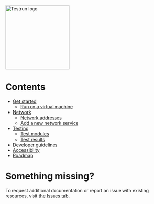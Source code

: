 <img width="200" alt="Testrun logo" src="https://user-images.githubusercontent.com/7399056/221927867-4190a4e8-a571-4e40-9c2b-65780ad9264c.png" alt="Testrun">

# Contents

-  [Get started](/docs/get_started.md)
    -  [Run on a virtual machine](/docs/virtual_machine.md)
-  [Network](/docs/network/README.md)
    -  [Network addresses](/docs/network/addresses.md)
    -  [Add a new network service](/docs/network/add_new_service.md)
-  [Testing](/docs/test/README.md)
    -  [Test modules](/docs/test/modules.md)
    -  [Test results](/docs/test/statuses.md)
-  [Developer guidelines](/docs/dev/README.md)
-  [Accessibility](/docs/ui/accessibility.md)
-  [Roadmap](/docs/roadmap.pdf)

# Something missing?

To request additional documentation or report an issue with existing resources, visit [the Issues tab](https://github.com/google/testrun/issues/new/choose).